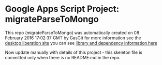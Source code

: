 # Google Apps Script Project: migrateParseToMongo
This repo (migrateParseToMongo) was automatically created on 08 February 2016 17:02:37 GMT by GasGit
for more information see the [desktop liberation site](http://ramblings.mcpher.com/Home/excelquirks/drivesdk/gettinggithubready "desktop liberation")
you can see [library and dependency information here](dependencies.md)

Now update manually with details of this project - this skeleton file is committed only when there is no README.md in the repo.